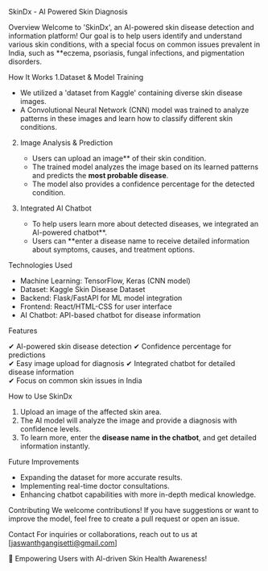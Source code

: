 SkinDx - AI Powered Skin Diagnosis

Overview
Welcome to 'SkinDx', an AI-powered skin disease detection and information platform! Our goal is to help users identify and understand various skin conditions, with a special focus on common issues prevalent in India, such as **eczema, psoriasis, fungal infections, and pigmentation disorders.

 How It Works
1.Dataset & Model Training
   - We utilized a 'dataset from Kaggle' containing diverse skin disease images.
   - A Convolutional Neural Network (CNN) model was trained to analyze patterns in these images and learn how to classify different skin conditions.

2. Image Analysis & Prediction
   - Users can upload an image** of their skin condition.
   - The trained model analyzes the image based on its learned patterns and predicts the **most probable disease**.
   - The model also provides a confidence percentage for the detected condition.

3. Integrated AI Chatbot
   - To help users learn more about detected diseases, we integrated an AI-powered chatbot**.
   - Users can **enter a disease name to receive detailed information about symptoms, causes, and treatment options.

Technologies Used
- Machine Learning: TensorFlow, Keras (CNN model)
- Dataset: Kaggle Skin Disease Dataset
- Backend: Flask/FastAPI for ML model integration
- Frontend: React/HTML-CSS for user interface
- AI Chatbot: API-based chatbot for disease information

Features

✔ AI-powered skin disease detection
✔ Confidence percentage for predictions  
✔ Easy image upload for diagnosis
✔ Integrated chatbot for detailed disease information  
✔ Focus on common skin issues in India  

How to Use SkinDx
1. Upload an image of the affected skin area.
2. The AI model will analyze the image and provide a diagnosis with confidence levels.
3. To learn more, enter the **disease name in the chatbot**, and get detailed information instantly.

Future Improvements
- Expanding the dataset for more accurate results.
- Implementing real-time doctor consultations.
- Enhancing chatbot capabilities with more in-depth medical knowledge.

Contributing
We welcome contributions! If you have suggestions or want to improve the model, feel free to create a pull request or open an issue.

 Contact
For inquiries or collaborations, reach out to us at [jaswanthgangisetti@gmail.com]

 🚀 Empowering Users with AI-driven Skin Health Awareness!

